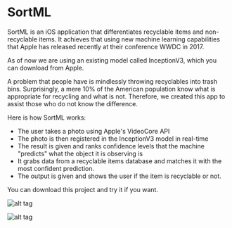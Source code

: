 # SortML
SortML is an iOS application that differentiates recyclable items and non-recyclable items. It achieves that using new machine learning capabilities that Apple has released recently at their conference WWDC in 2017.

As of now we are using an existing model called InceptionV3, which you can download from Apple.

A problem that people have is mindlessly throwing recyclables into trash bins. Surprisingly, a mere 10% of the American population know what is appropriate for recycling and what is not. Therefore, we created this app to assist those who do not know the difference.

Here is how SortML works:

* The user takes a photo using Apple's VideoCore API
* The photo is then registered in the InceptionV3 model in real-time
* The result is given and ranks confidence levels that the machine "predicts" what the object it is observing is
* It grabs data from a recyclable items database and matches it with the most confident prediction.
* The output is given and shows the user if the item is recyclable or not.

You can download this project and try it if you want.

![alt tag](https://github.com/ClevererMango27/Goalr/blob/master/IMG_0261.PNG.png)

![alt tag](https://github.com/ClevererMango27/Goalr/blob/master/IMG_0262.PNG.png)
